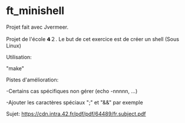 # ft_minishell

Projet fait avec Jvermeer.

Projet de l'école 𝟰２. Le but de cet exercice est de créer un shell (Sous Linux)

Utilisation:

"make"

Pistes d'amélioration:

-Certains cas spécifiques non gérer (echo -nnnnn, ...)

-Ajouter les caractères spéciaux ";" et "&&" par exemple

Sujet: https://cdn.intra.42.fr/pdf/pdf/64489/fr.subject.pdf
